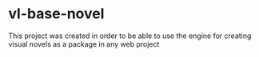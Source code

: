 # vl-base-novel

This project was created in order to be able to use the engine for creating visual novels as a package in any web project